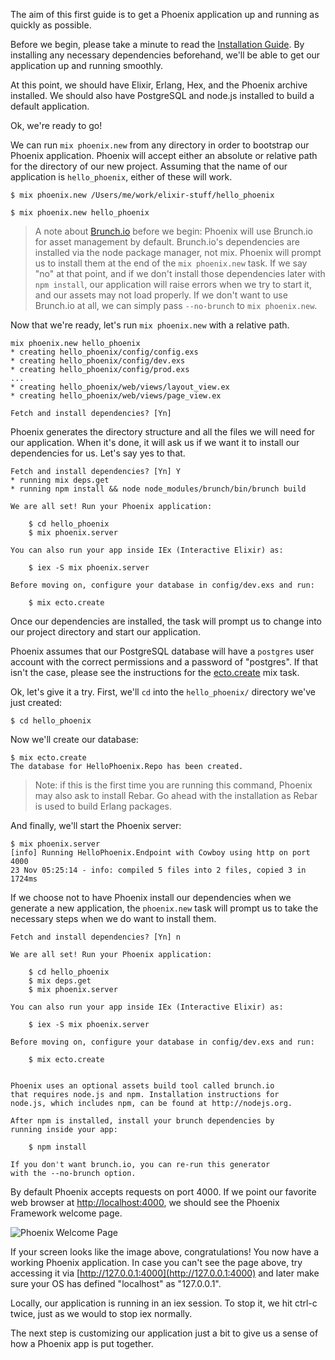The aim of this first guide is to get a Phoenix application up and running as quickly as possible.

Before we begin, please take a minute to read the [Installation Guide](http://www.phoenixframework.org/docs/installation). By installing any necessary dependencies beforehand, we'll be able to get our application up and running smoothly.

At this point, we should have Elixir, Erlang, Hex, and the Phoenix archive installed. We should also have PostgreSQL and node.js installed to build a default application.

Ok, we're ready to go!

We can run `mix phoenix.new` from any directory in order to bootstrap our Phoenix application. Phoenix will accept either an absolute or relative path for the directory of our new project. Assuming that the name of our application is `hello_phoenix`, either of these will work.

```console
$ mix phoenix.new /Users/me/work/elixir-stuff/hello_phoenix
```

```console
$ mix phoenix.new hello_phoenix
```

> A note about [Brunch.io](http://brunch.io/) before we begin: Phoenix will use Brunch.io for asset management by default. Brunch.io's dependencies are installed via the node package manager, not mix. Phoenix will prompt us to install them at the end of the `mix phoenix.new` task. If we say "no" at that point, and if we don't install those dependencies later with `npm install`, our application will raise errors when we try to start it, and our assets may not load properly. If we don't want to use Brunch.io at all, we can simply pass `--no-brunch` to `mix phoenix.new`.

Now that we're ready, let's run `mix phoenix.new` with a relative path.

```console
mix phoenix.new hello_phoenix
* creating hello_phoenix/config/config.exs
* creating hello_phoenix/config/dev.exs
* creating hello_phoenix/config/prod.exs
...
* creating hello_phoenix/web/views/layout_view.ex
* creating hello_phoenix/web/views/page_view.ex

Fetch and install dependencies? [Yn]
```

Phoenix generates the directory structure and all the files we will need for our application. When it's done, it will ask us if we want it to install our dependencies for us. Let's say yes to that.

```console
Fetch and install dependencies? [Yn] Y
* running mix deps.get
* running npm install && node node_modules/brunch/bin/brunch build

We are all set! Run your Phoenix application:

    $ cd hello_phoenix
    $ mix phoenix.server

You can also run your app inside IEx (Interactive Elixir) as:

    $ iex -S mix phoenix.server

Before moving on, configure your database in config/dev.exs and run:

    $ mix ecto.create
```

Once our dependencies are installed, the task will prompt us to change into our project directory and start our application.

Phoenix assumes that our PostgreSQL database will have a `postgres` user account with the correct permissions and a password of "postgres". If that isn't the case, please see the instructions for the [ecto.create](http://www.phoenixframework.org/docs/mix-tasks#section--ecto-create-) mix task.

Ok, let's give it a try. First, we'll `cd` into the `hello_phoenix/` directory we've just created:

    $ cd hello_phoenix

Now we'll create our database:

```
$ mix ecto.create
The database for HelloPhoenix.Repo has been created.
```

> Note: if this is the first time you are running this command, Phoenix may also ask to install Rebar. Go ahead with the installation as Rebar is used to build Erlang packages.

And finally, we'll start the Phoenix server:

```console
$ mix phoenix.server
[info] Running HelloPhoenix.Endpoint with Cowboy using http on port 4000
23 Nov 05:25:14 - info: compiled 5 files into 2 files, copied 3 in 1724ms
```

If we choose not to have Phoenix install our dependencies when we generate a new application, the `phoenix.new` task will prompt us to take the necessary steps when we do want to install them.

```console
Fetch and install dependencies? [Yn] n

We are all set! Run your Phoenix application:

    $ cd hello_phoenix
    $ mix deps.get
    $ mix phoenix.server

You can also run your app inside IEx (Interactive Elixir) as:

    $ iex -S mix phoenix.server

Before moving on, configure your database in config/dev.exs and run:

    $ mix ecto.create


Phoenix uses an optional assets build tool called brunch.io
that requires node.js and npm. Installation instructions for
node.js, which includes npm, can be found at http://nodejs.org.

After npm is installed, install your brunch dependencies by
running inside your app:

    $ npm install

If you don't want brunch.io, you can re-run this generator
with the --no-brunch option.
```

By default Phoenix accepts requests on port 4000. If we point our favorite web browser at [http://localhost:4000](http://localhost:4000), we should see the Phoenix Framework welcome page.

![Phoenix Welcome Page](/images/welcome-to-phoenix.png)

If your screen looks like the image above, congratulations! You now have a working Phoenix application. In case you can't see the page above, try accessing it via [http://127.0.0.1:4000](http://127.0.0.1:4000) and later make sure your OS has defined "localhost" as "127.0.0.1".

Locally, our application is running in an iex session. To stop it, we hit ctrl-c twice, just as we would to stop iex normally.

The next step is customizing our application just a bit to give us a sense of how a Phoenix app is put together.
